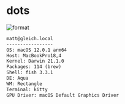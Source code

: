 
# dots

![format](https://github.com/gleich/dots/workflows/format/badge.svg)

```txt
matt@gleich.local 
----------------- 
OS: macOS 12.0.1 arm64 
Host: MacBookPro18,4 
Kernel: Darwin 21.1.0 
Packages: 114 (brew) 
Shell: fish 3.3.1 
DE: Aqua 
WM: Rectangle 
Terminal: kitty 
GPU Driver: macOS Default Graphics Driver 
```
